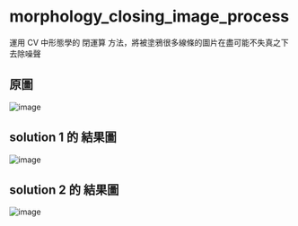 # morphology_closing_image_process
運用 CV 中形態學的 閉運算 方法，將被塗鴉很多線條的圖片在盡可能不失真之下去除噪聲

原圖
---
![image](https://i.imgur.com/6RTIaGX.png)

solution 1 的 結果圖
---
![image](https://i.imgur.com/eksU7zA.png)

solution 2 的 結果圖
---
![image](https://i.imgur.com/lQoFf9g.png)
